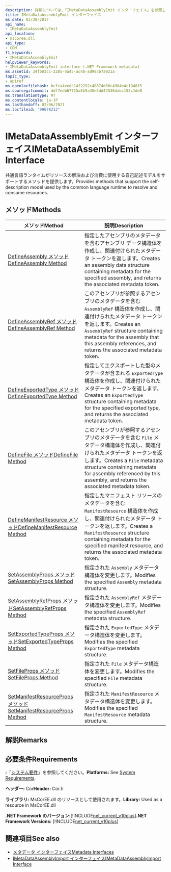 ```yaml
---
description: 詳細については、「IMetaDataAssemblyEmit インターフェイス」を参照してください。
title: IMetaDataAssemblyEmit インターフェイス
ms.date: 03/30/2017
api_name:
- IMetaDataAssemblyEmit
api_location:
- mscoree.dll
api_type:
- COM
f1_keywords:
- IMetaDataAssemblyEmit
helpviewer_keywords:
- IMetaDataAssemblyEmit interface [.NET Framework metadata]
ms.assetid: 34fb03cc-2285-4a45-ac48-ad993b7a921a
topic_type:
- apiref
ms.openlocfilehash: bcfca4eedc14f2292c40874d86c4984b4c1948f5
ms.sourcegitcommit: ddf7edb67715a5b9a45e3dd44536dabc153c1de0
ms.translationtype: MT
ms.contentlocale: ja-JP
ms.lasthandoff: 02/06/2021
ms.locfileid: "99678212"
---
```

# <a name="imetadataassemblyemit-interface"></a><span data-ttu-id="00574-103">IMetaDataAssemblyEmit インターフェイス</span><span class="sxs-lookup"><span data-stu-id="00574-103">IMetaDataAssemblyEmit Interface</span></span>

<span data-ttu-id="00574-104">共通言語ランタイムがリソースの解決および消費に使用する自己記述モデルをサポートするメソッドを提供します。</span><span class="sxs-lookup"><span data-stu-id="00574-104">Provides methods that support the self-description model used by the common language runtime to resolve and consume resources.</span></span>  
  
## <a name="methods"></a><span data-ttu-id="00574-105">メソッド</span><span class="sxs-lookup"><span data-stu-id="00574-105">Methods</span></span>  
  
|<span data-ttu-id="00574-106">メソッド</span><span class="sxs-lookup"><span data-stu-id="00574-106">Method</span></span>|<span data-ttu-id="00574-107">説明</span><span class="sxs-lookup"><span data-stu-id="00574-107">Description</span></span>|  
|------------|-----------------|  
|[<span data-ttu-id="00574-108">DefineAssembly メソッド</span><span class="sxs-lookup"><span data-stu-id="00574-108">DefineAssembly Method</span></span>](imetadataassemblyemit-defineassembly-method.md)|<span data-ttu-id="00574-109">指定したアセンブリのメタデータを含むアセンブリ データ構造体を作成し、関連付けられたメタデータ トークンを返します。</span><span class="sxs-lookup"><span data-stu-id="00574-109">Creates an assembly data structure containing metadata for the specified assembly, and returns the associated metadata token.</span></span>|  
|[<span data-ttu-id="00574-110">DefineAssemblyRef メソッド</span><span class="sxs-lookup"><span data-stu-id="00574-110">DefineAssemblyRef Method</span></span>](imetadataassemblyemit-defineassemblyref-method.md)|<span data-ttu-id="00574-111">このアセンブリが参照するアセンブリのメタデータを含む `AssemblyRef` 構造体を作成し、関連付けられたメタデータ トークンを返します。</span><span class="sxs-lookup"><span data-stu-id="00574-111">Creates an `AssemblyRef` structure containing metadata for the assembly that this assembly references, and returns the associated metadata token.</span></span>|  
|[<span data-ttu-id="00574-112">DefineExportedType メソッド</span><span class="sxs-lookup"><span data-stu-id="00574-112">DefineExportedType Method</span></span>](imetadataassemblyemit-defineexportedtype-method.md)|<span data-ttu-id="00574-113">指定してエクスポートした型のメタデータが含まれる `ExportedType` 構造体を作成し、関連付けられたメタデータ トークンを返します。</span><span class="sxs-lookup"><span data-stu-id="00574-113">Creates an `ExportedType` structure containing metadata for the specified exported type, and returns the associated metadata token.</span></span>|  
|[<span data-ttu-id="00574-114">DefineFile メソッド</span><span class="sxs-lookup"><span data-stu-id="00574-114">DefineFile Method</span></span>](imetadataassemblyemit-definefile-method.md)|<span data-ttu-id="00574-115">このアセンブリが参照するアセンブリのメタデータを含む `File` メタデータ構造体を作成し、関連付けられたメタデータ トークンを返します。</span><span class="sxs-lookup"><span data-stu-id="00574-115">Creates a `File` metadata structure containing metadata for assembly referenced by this assembly, and returns the associated metadata token.</span></span>|  
|[<span data-ttu-id="00574-116">DefineManifestResource メソッド</span><span class="sxs-lookup"><span data-stu-id="00574-116">DefineManifestResource Method</span></span>](imetadataassemblyemit-definemanifestresource-method.md)|<span data-ttu-id="00574-117">指定したマニフェスト リソースのメタデータを含む `ManifestResource` 構造体を作成し、関連付けられたメタデータ トークンを返します。</span><span class="sxs-lookup"><span data-stu-id="00574-117">Creates a `ManifestResource` structure containing metadata for the specified manifest resource, and returns the associated metadata token.</span></span>|  
|[<span data-ttu-id="00574-118">SetAssemblyProps メソッド</span><span class="sxs-lookup"><span data-stu-id="00574-118">SetAssemblyProps Method</span></span>](imetadataassemblyemit-setassemblyprops-method.md)|<span data-ttu-id="00574-119">指定された `Assembly` メタデータ構造体を変更します。</span><span class="sxs-lookup"><span data-stu-id="00574-119">Modifies the specified `Assembly` metadata structure.</span></span>|  
|[<span data-ttu-id="00574-120">SetAssemblyRefProps メソッド</span><span class="sxs-lookup"><span data-stu-id="00574-120">SetAssemblyRefProps Method</span></span>](imetadataassemblyemit-setassemblyrefprops-method.md)|<span data-ttu-id="00574-121">指定された `AssemblyRef` メタデータ構造体を変更します。</span><span class="sxs-lookup"><span data-stu-id="00574-121">Modifies the specified `AssemblyRef` metadata structure.</span></span>|  
|[<span data-ttu-id="00574-122">SetExportedTypeProps メソッド</span><span class="sxs-lookup"><span data-stu-id="00574-122">SetExportedTypeProps Method</span></span>](imetadataassemblyemit-setexportedtypeprops-method.md)|<span data-ttu-id="00574-123">指定された `ExportedType` メタデータ構造体を変更します。</span><span class="sxs-lookup"><span data-stu-id="00574-123">Modifies the specified `ExportedType` metadata structure.</span></span>|  
|[<span data-ttu-id="00574-124">SetFileProps メソッド</span><span class="sxs-lookup"><span data-stu-id="00574-124">SetFileProps Method</span></span>](imetadataassemblyemit-setfileprops-method.md)|<span data-ttu-id="00574-125">指定された `File` メタデータ構造体を変更します。</span><span class="sxs-lookup"><span data-stu-id="00574-125">Modifies the specified `File` metadata structure.</span></span>|  
|[<span data-ttu-id="00574-126">SetManifestResourceProps メソッド</span><span class="sxs-lookup"><span data-stu-id="00574-126">SetManifestResourceProps Method</span></span>](imetadataassemblyemit-setmanifestresourceprops-method.md)|<span data-ttu-id="00574-127">指定された `ManifestResource` メタデータ構造体を変更します。</span><span class="sxs-lookup"><span data-stu-id="00574-127">Modifies the specified `ManifestResource` metadata structure.</span></span>|  
  
## <a name="remarks"></a><span data-ttu-id="00574-128">解説</span><span class="sxs-lookup"><span data-stu-id="00574-128">Remarks</span></span>  
  
## <a name="requirements"></a><span data-ttu-id="00574-129">必要条件</span><span class="sxs-lookup"><span data-stu-id="00574-129">Requirements</span></span>  

 <span data-ttu-id="00574-130">**:**「[システム要件](../../get-started/system-requirements.md)」を参照してください。</span><span class="sxs-lookup"><span data-stu-id="00574-130">**Platforms:** See [System Requirements](../../get-started/system-requirements.md).</span></span>  
  
 <span data-ttu-id="00574-131">**ヘッダー:** Cor</span><span class="sxs-lookup"><span data-stu-id="00574-131">**Header:** Cor.h</span></span>  
  
 <span data-ttu-id="00574-132">**ライブラリ:** MsCorEE.dll のリソースとして使用されます。</span><span class="sxs-lookup"><span data-stu-id="00574-132">**Library:** Used as a resource in MsCorEE.dll</span></span>  
  
 <span data-ttu-id="00574-133">**.NET Framework のバージョン:**[!INCLUDE[net_current_v10plus](../../../../includes/net-current-v10plus-md.md)]</span><span class="sxs-lookup"><span data-stu-id="00574-133">**.NET Framework Versions:** [!INCLUDE[net_current_v10plus](../../../../includes/net-current-v10plus-md.md)]</span></span>  
  
## <a name="see-also"></a><span data-ttu-id="00574-134">関連項目</span><span class="sxs-lookup"><span data-stu-id="00574-134">See also</span></span>

- [<span data-ttu-id="00574-135">メタデータ インターフェイス</span><span class="sxs-lookup"><span data-stu-id="00574-135">Metadata Interfaces</span></span>](metadata-interfaces.md)
- [<span data-ttu-id="00574-136">IMetaDataAssemblyImport インターフェイス</span><span class="sxs-lookup"><span data-stu-id="00574-136">IMetaDataAssemblyImport Interface</span></span>](imetadataassemblyimport-interface.md)

